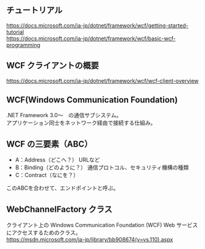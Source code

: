 ## チュートリアル
https://docs.microsoft.com/ja-jp/dotnet/framework/wcf/getting-started-tutorial    
https://docs.microsoft.com/ja-jp/dotnet/framework/wcf/basic-wcf-programming    

## WCF クライアントの概要
https://docs.microsoft.com/ja-jp/dotnet/framework/wcf/wcf-client-overview    

## WCF(Windows Communication Foundation)
.NET Framework 3.0～　の通信サブシステム。    
アプリケーション同士をネットワーク経由で接続する仕組み。


## WCF の三要素（ABC）

 * A：Address（どこへ？）      URLなど
 * B：Binding（どのように？）  通信プロトコル、セキュリティ機構の種類
 * C：Contract（なにを？）     

このABCを合わせて、エンドポイントと呼ぶ。


## WebChannelFactory<TChannel> クラス
クライアント上の Windows Communication Foundation (WCF) Web サービスにアクセスするためのクラス。    
https://msdn.microsoft.com/ja-jp/library/bb908674(v=vs.110).aspx



